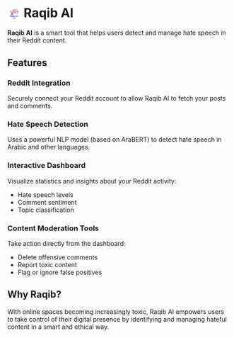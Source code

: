 # <img src="Frontend/public/logiya.png" alt="Raqib AI Logo" width="30" style="vertical-align: middle;" /> Raqib AI

**Raqib AI** is a smart tool that helps users detect and manage hate speech in their Reddit content.

## Features

### Reddit Integration
Securely connect your Reddit account to allow Raqib AI to fetch your posts and comments.

### Hate Speech Detection
Uses a powerful NLP model (based on AraBERT) to detect hate speech in Arabic and other languages.

### Interactive Dashboard
Visualize statistics and insights about your Reddit activity:
- Hate speech levels  
- Comment sentiment  
- Topic classification  

### Content Moderation Tools
Take action directly from the dashboard:
- Delete offensive comments  
- Report toxic content  
- Flag or ignore false positives  

## Why Raqib?

With online spaces becoming increasingly toxic, Raqib AI empowers users to take control of their digital presence by identifying and managing hateful content in a smart and ethical way.
